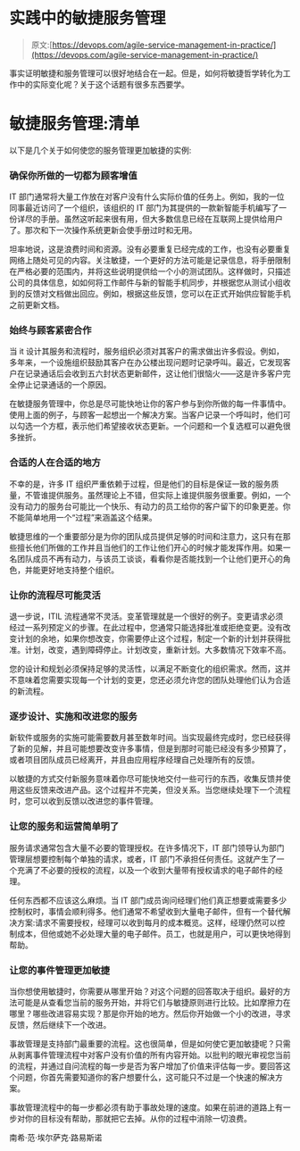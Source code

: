# 实践中的敏捷服务管理

> 原文:[https://devops.com/agile-service-management-in-practice/](https://devops.com/agile-service-management-in-practice/)

事实证明敏捷和服务管理可以很好地结合在一起。但是，如何将敏捷哲学转化为工作中的实际变化呢？关于这个话题有很多东西要学。

# 敏捷服务管理:清单

以下是几个关于如何使您的服务管理更加敏捷的实例:

### **确保你所做的一切都为顾客增值**

IT 部门通常将大量工作放在对客户没有什么实际价值的任务上。例如，我的一位同事最近访问了一个组织，该组织的 IT 部门为其提供的一款新智能手机编写了一份详尽的手册。虽然这听起来很有用，但大多数信息已经在互联网上提供给用户了。那次和下一次操作系统更新会使手册过时和无用。

坦率地说，这是浪费时间和资源。没有必要重复已经完成的工作，也没有必要重复网络上随处可见的内容。关注敏捷，一个更好的方法可能是记录信息，将手册限制在严格必要的范围内，并将这些说明提供给一个小的测试团队。这样做时，只描述公司的具体信息，如如何将工作邮件与新的智能手机同步，并根据您从测试小组收到的反馈对文档做出回应。例如，根据这些反馈，您可以在正式开始供应智能手机之前更新文档。

### **始终与顾客紧密合作**

当 it 设计其服务和流程时，服务组织必须对其客户的需求做出许多假设。例如，多年来，一个设施组织鼓励其客户在办公楼出现问题时记录呼叫。最近，它发现客户在记录通话后会收到五六封状态更新邮件，这让他们很恼火——这是许多客户完全停止记录通话的一个原因。

在敏捷服务管理中，你总是尽可能快地让你的客户参与到你所做的每一件事情中。使用上面的例子，与顾客一起想出一个解决方案。当客户记录一个呼叫时，他们可以勾选一个方框，表示他们希望接收状态更新。一个问题和一个复选框可以避免很多挫折。

### **合适的人在合适的地方**

不幸的是，许多 IT 组织严重依赖于过程，但是他们的目标是保证一致的服务质量，不管谁提供服务。虽然理论上不错，但实际上谁提供服务很重要。例如，一个没有动力的服务台可能比一个快乐、有动力的员工给你的客户留下的印象更差。你不能简单地用一个“过程”来涵盖这个结果。

敏捷思维的一个重要部分是为你的团队成员提供足够的时间和注意力，这只有在那些擅长他们所做的工作并且当他们的工作让他们开心的时候才能发挥作用。如果一名团队成员不再有动力，与该员工谈谈，看看你是否能找到一个让他们更开心的角色，并能更好地支持整个组织。

### **让你的流程尽可能灵活**

退一步说，ITIL 流程通常不灵活。变革管理就是一个很好的例子。变更请求必须经过一系列预定义的步骤。在此过程中，您通常只能选择批准或拒绝变更。没有改变计划的余地，如果你想改变，你需要停止这个过程，制定一个新的计划并获得批准。计划，改变，遇到障碍停止。计划改变，重新计划。大多数情况下效率不高。

您的设计和规划必须保持足够的灵活性，以满足不断变化的组织需求。然而，这并不意味着您需要实现每一个计划的变更，您还必须允许您的团队处理他们认为合适的新流程。

### **逐步设计、实施和改进您的服务**

新软件或服务的实施可能需要数月甚至数年时间。当实现最终完成时，您已经获得了新的见解，并且可能想要改变许多事情，但是到那时可能已经没有多少预算了，或者项目团队成员已经离开，并且由应用程序经理自己处理所有的反馈。

以敏捷的方式交付新服务意味着你尽可能快地交付一些可行的东西，收集反馈并使用这些反馈来改进产品。这个过程并不完美，但没关系。当您继续处理下一个流程时，您可以收到反馈以改进您的事件管理。

### **让您的服务和运营简单明了**

服务请求通常包含大量不必要的管理授权。在许多情况下，IT 部门领导认为部门管理层想要控制每个单独的请求，或者，IT 部门不承担任何责任。这就产生了一个充满了不必要的授权的流程，以及一个收到大量带有授权请求的电子邮件的经理。

任何东西都不应该这么麻烦。当 IT 部门成员询问经理们他们真正想要或需要多少控制权时，事情会顺利得多。他们通常不希望收到大量电子邮件，但有一个替代解决方案:请求不需要授权，经理可以收到每月的成本概览。这样，经理仍然可以控制成本，但他或她不必处理大量的电子邮件。员工，也就是用户，可以更快地得到帮助。

### **让您的事件管理更加敏捷**

当你想使用敏捷时，你需要从哪里开始？对这个问题的回答取决于组织。最好的方法可能是从查看您当前的服务开始，并将它们与敏捷原则进行比较。比如摩擦力在哪里？哪些改进容易实现？那是你开始的地方。然后你开始做一个小的改进，寻求反馈，然后继续下一个改进。

事故管理是支持部门最重要的流程。这也很简单，但是如何使它更加敏捷呢？只需从剥离事件管理流程中对客户没有价值的所有内容开始。以批判的眼光审视您当前的流程，并通过自问流程的每一步是否为客户增加了价值来评估每一步。要回答这个问题，你首先需要知道你的客户想要什么，这可能只不过是一个快速的解决方案。

事故管理流程中的每一步都必须有助于事故处理的速度。如果在前进的道路上有一步对你的目标没有帮助，那就把它去掉。从你的过程中消除一切浪费。

南希·范·埃尔萨克·路易斯诺